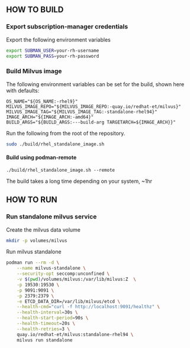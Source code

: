 ## HOW TO BUILD

### Export subscription-manager credentials

Export the following environment variables

```bash
export SUBMAN_USER=your-rh-username
export SUBMAN_PASS=your-rh-password
```

### Build Milvus image

The following environment variables can be set for the build, shown here with defaults:

```
OS_NAME="${OS_NAME:-rhel9}"
MILVUS_IMAGE_REPO="${MILVUS_IMAGE_REPO:-quay.io/redhat-et/milvus}"
MILVUS_IMAGE_TAG="${MILVUS_IMAGE_TAG:-standalone-rhel94}"
IMAGE_ARCH="${IMAGE_ARCH:-amd64}"
BUILD_ARGS="${BUILD_ARGS:---build-arg TARGETARCH=${IMAGE_ARCH}}"
```

Run the following from the root of the repository.

```bash
sudo ./build/rhel_standalone_image.sh
```

#### Build using podman-remote

```
./build/rhel_standalone_image.sh --remote
```

The build takes a long time depending on your system, ~1hr

## HOW TO RUN

### Run standalone milvus service

Create the milvus data volume

```bash
mkdir -p volumes/milvus
```

Run milvus standalone

```bash
podman run --rm -d \
    --name milvus-standalone \
    --security-opt seccomp:unconfined \
    -v $(pwd)/volumes/milvus:/var/lib/milvus:Z  \
    -p 19530:19530 \
    -p 9091:9091 \
    -p 2379:2379 \
    -e ETCD_DATA_DIR=/var/lib/milvus/etcd \
    --health-cmd="curl -f http://localhost:9091/healthz" \
    --health-interval=30s \
    --health-start-period=90s \
    --health-timeout=20s \
    --health-retries=3 \
    quay.io/redhat-et/milvus:standalone-rhel94 \
    milvus run standalone
```
